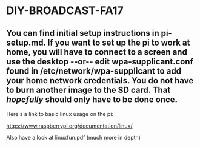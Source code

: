 # DIY-BROADCAST-FA17

## You can find initial setup instructions in pi-setup.md. If you want to set up the pi to work at home, you will have to connect to a screen and use the desktop --or-- edit wpa-supplicant.conf found in /etc/network/wpa-supplicant to add your home network credentials. You do not have to burn another image to the SD card. That *hopefully* should only have to be done once.

Here's a link to basic linux usage on the pi:

https://www.raspberrypi.org/documentation/linux/

Also have a look at linuxfun.pdf (much more in depth)
